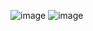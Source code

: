 ![image](https://github.com/user-attachments/assets/58947a21-c665-4f3c-a134-af3635427302)
![image](https://github.com/user-attachments/assets/95e4764e-d0a7-4b2f-9fcb-1d7abd6fc916)

